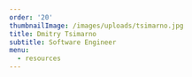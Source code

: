 ```yaml
---
order: '20'
thumbnailImage: /images/uploads/tsimarno.jpg
title: Dmitry Tsimarno
subtitle: Software Engineer
menu:
  - resources
---
```


